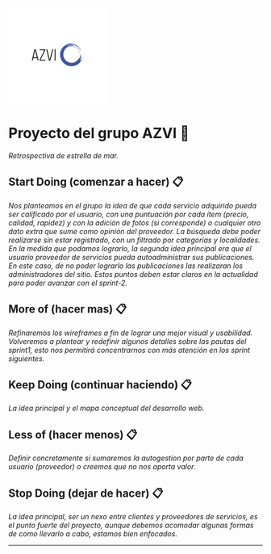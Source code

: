 ![](logo.jpg)



# Proyecto del grupo AZVI 🚀

_Retrospectiva de estrella de mar._



## Start Doing (comenzar a hacer) 📋

_Nos planteamos en el grupo la idea de que cada servicio adquirido pueda ser calificado por el usuario, con una puntuación por cada ítem (precio, calidad, rapidez) y con la adición de fotos (si corresponde) o cualquier otro dato extra que sume como opinión del proveedor._
_La búsqueda debe poder realizarse sin estar registrado, con un filtrado por categorías y localidades._
_En la medida que podamos lograrlo, la segunda idea principal era que el usuario proveedor de servicios pueda autoadministrar sus publicaciones. En este caso, de no poder lograrlo las publicaciones las realizaran los administradores del sitio._
_Estos puntos deben estar claros en la actualidad para poder avanzar con el sprint-2._


## More of (hacer mas) 📋

_Refinaremos los wireframes a fin de lograr una mejor visual y usabilidad._
_Volveremos a plantear y redefinir algunos detalles sobre las pautas del sprint1, esto nos permitirá concentrarnos con más atención en los sprint siguientes._


## Keep Doing (continuar haciendo) 📋

_La idea principal y el mapa conceptual del desarrollo web._


## Less of (hacer menos) 📋

_Definir concretamente si sumaremos la autogestion por parte de cada usuario (proveedor) o creemos que no nos aporta valor._


## Stop Doing (dejar de hacer) 📋

_La idea principal, ser un nexo entre clientes y proveedores de servicios, es el punto fuerte del proyecto, aunque debemos acomodar algunas formas de como llevarlo a cabo, estamos bien enfocados._

---
